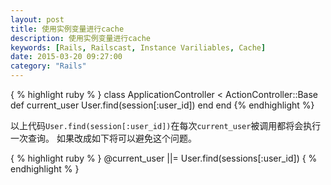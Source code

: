 ```yaml
---
layout: post
title: 使用实例变量进行cache
description: 使用实例变量进行cache
keywords: [Rails, Railscast, Instance Variliables, Cache]
date: 2015-03-20 09:27:00
category: "Rails"
---
```




{ % highlight ruby % }
class ApplicationController < ActionController::Base
  def current_user
    User.find(session[:user_id])
  end
end
{% endhighlight %}

以上代码`User.find(session[:user_id])`在每次`current_user`被调用都将会执行一次查询。
如果改成如下将可以避免这个问题。

{ % highlight ruby % }
@current_user ||= User.find(sessions[:user_id])
{ % endhighlight % }
